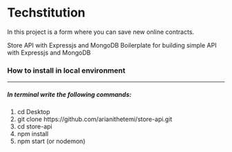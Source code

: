 # Techstitution
In this project is a form where you can save new online contracts.



Store API with Expressjs and MongoDB
Boilerplate for building simple API with Expressjs and MongoDB

<h3>How to install in local environment</h3><hr>
<h5>In terminal write the following commands:</h5>
<ol> 
  <li>cd Desktop</li>
  <li>git clone https://github.com/arianithetemi/store-api.git</li>
  <li>cd store-api</li>
  <li>npm install</li>
  <li>npm start (or nodemon)</li>
  </ol>
